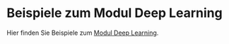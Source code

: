 # Beispiele zum Modul Deep Learning

Hier finden Sie Beispiele zum [Modul Deep Learning](https://elearning.fh-swf.de/course/view.php?id=17815).
